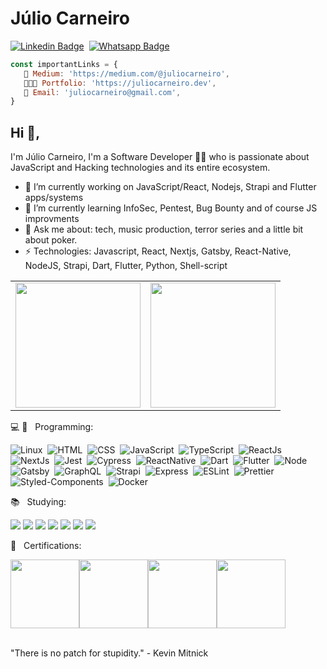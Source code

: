  # Júlio Carneiro

[![Linkedin Badge](https://img.shields.io/badge/-LinkedIn-0077B5?style=for-the-badge&logo=Linkedin&logoColor=white&link=https://www.linkedin.com/in/juliocarneiro)](https://www.linkedin.com/in/juliocarneiro/)&nbsp;
[![Whatsapp Badge](https://img.shields.io/badge/-Whatsapp-2DB540?style=for-the-badge&labelColor=whatsapp&logo=whatsapp&logoColor=white&link=https://api.whatsapp.com/send?phone=5511953121823&text=Olá%20Júlio!%20Vi%20seu%20perfil%20no%20Github%20e%20gostaria%20de%20entrar%20em%20contato%20com%20você)](https://api.whatsapp.com/send?phone=5511953121823&text=Olá%20Júlio!%20Vi%20seu%20perfil%20no%20Github%20e%20gostaria%20de%20entrar%20em%20contato%20com%20você)&nbsp;

```js
const importantLinks = {
   📒 Medium: 'https://medium.com/@juliocarneiro', 
   👨🏻‍💻 Portfolio: 'https://juliocarneiro.dev',
   👋 Email: 'juliocarneiro@gmail.com',
}
```

## Hi 👋,

I'm Júlio Carneiro, I'm a Software Developer 👨‍💻 who is passionate about JavaScript and Hacking technologies and its entire ecosystem.

- 🔭 I’m currently working on JavaScript/React, Nodejs, Strapi and Flutter apps/systems
- 🌱 I’m currently learning InfoSec, Pentest, Bug Bounty and of course JS improvments
- 💬 Ask me about: tech, music production, terror series and a little bit about poker.
- ⚡ Technologies: Javascript, React, Nextjs, Gatsby, React-Native, NodeJS, Strapi, Dart, Flutter, Python, Shell-script

<table align="center">
  <row>
    <td>
     <!-- Card -->
      <img height='200' src='https://github-readme-stats.vercel.app/api/top-langs/?username=juliocarneiro&layout=compact&theme=react'>
    </td>
    <td>
      <img height='200' src='https://github-readme-stats.vercel.app/api?username=juliocarneiro&show_icons=true&theme=react'>
    </td>
  </row>
</table> 

💻 📱 &nbsp; Programming: <br/>

![Linux](https://img.shields.io/badge/-Linux-EA5E5E?style=for-the-badge&logoColor=fff&logo=linux)&nbsp;
![HTML](https://img.shields.io/badge/-HTML-E44D25?style=for-the-badge&logoColor=fff&logo=html5)&nbsp;
![CSS](https://img.shields.io/badge/-CSS-254DE6?style=for-the-badge&logoColor=fff&logo=css3)&nbsp;
![JavaScript](https://img.shields.io/badge/-JavaScript-FEAE32?style=for-the-badge&logoColor=fff&logo=javascript)&nbsp;
![TypeScript](https://img.shields.io/badge/-TypeScript-007ACC?style=for-the-badge&logoColor=fff&logo=typescript)&nbsp;
![ReactJs](https://img.shields.io/badge/-React.js-18BCEE?style=for-the-badge&logoColor=fff&logo=react)&nbsp;
![NextJs](https://img.shields.io/badge/-Nextjs-ffffff?style=for-the-badge&logoColor=000&logo=nextjs)&nbsp;
![Jest](https://img.shields.io/badge/-Jest-EA5E5E?style=for-the-badge&logoColor=fff&logo=jest)&nbsp;
![Cypress](https://img.shields.io/badge/-Cypress-EA5E5E?style=for-the-badge&logoColor=fff&logo=cypress)&nbsp;
![ReactNative](https://img.shields.io/badge/-React_Native-18BCEE?style=for-the-badge&logoColor=fff&logo=react)&nbsp;
![Dart](https://img.shields.io/badge/-Dart-84D6F8?style=for-the-badge&logoColor=fff&logo=dart)&nbsp;
![Flutter](https://img.shields.io/badge/-Flutter-84D6F8?style=for-the-badge&logoColor=fff&logo=flutter)&nbsp;
![Node](https://img.shields.io/badge/-Node.js-5B9856?style=for-the-badge&logoColor=fff&logo=node.js)&nbsp;
![Gatsby](https://img.shields.io/badge/-Gatsby-643195?style=for-the-badge&logoColor=fff&logo=gatsby)&nbsp;
![GraphQL](https://img.shields.io/badge/-GraphQL-E034A7?style=for-the-badge&logoColor=fff&logo=graphql)&nbsp;
![Strapi](https://img.shields.io/badge/-Strapi-18BCEE?style=for-the-badge&logoColor=fff&logo=strapi)&nbsp;
![Express](https://img.shields.io/badge/-Express-18BCEE?style=for-the-badge&logoColor=fff&logo=express)&nbsp;
![ESLint](https://img.shields.io/badge/-ESLint-4B32C3?style=for-the-badge&logoColor=fff&logo=eslint)&nbsp;
![Prettier](https://img.shields.io/badge/-Prettier-EA5E5E?style=for-the-badge&logoColor=fff&logo=prettier)&nbsp;
![Styled-Components](https://img.shields.io/badge/-Styled_Components-DB9A64?style=for-the-badge&logoColor=fff&logo=styled-components)&nbsp;
![Docker](https://img.shields.io/badge/-Docker-EA5E5E?style=for-the-badge&logoColor=fff&logo=docker)

📚 &nbsp; Studying: <br/>

![](https://img.shields.io/badge/Terraform-623CE4?style=for-the-badge&logo=terraform&logoColor=white)
![](https://img.shields.io/badge/Ansible-EE0000?style=for-the-badge&logo=ansible&logoColor=white)
![](https://img.shields.io/badge/OWASP-000000?style=for-the-badge&logo=owasp&logoColor=white)
![](https://img.shields.io/badge/SonarQube-4E9BCD?style=for-the-badge&logo=sonarqube&logoColor=white)
![](https://img.shields.io/badge/Amazon_AWS-232F3E?style=for-the-badge&logo=amazon-aws&logoColor=white)
![](https://img.shields.io/badge/Python-14354C?style=for-the-badge&logo=python&logoColor=white)
![](https://img.shields.io/badge/-Arduino-EA5E5E?style=for-the-badge&logoColor=fff&logo=arduino)

📄 &nbsp; Certifications: <br/>

<div style="display:flex;">
<img width='110' src='https://images.credly.com/size/110x110/images/af8c6b4e-fc31-47c4-8dcb-eb7a2065dc5b/I2CS__1_.png'>
<img width='110' src='https://media-exp1.licdn.com/dms/image/C4D0BAQHU6IjKC-Rrug/company-logo_200_200/0/1632433929346?e=1654732800&v=beta&t=jJVUbshyZZ3I3E4JjKPTuTgw4OHYcdk3t_ajL9VTl0M'>
   <img width='110' src='https://media-exp1.licdn.com/dms/image/C4E0BAQFn895zrLMCpQ/company-logo_200_200/0/1635901478742?e=1654732800&v=beta&t=cq1otcen6iY_SS1fooY7rdMzNOaIyG4gpIklCAojAkE'>
   <img width='110' src='https://media-exp1.licdn.com/dms/image/C4D0BAQFRD_LpfY1iZw/company-logo_200_200/0/1620045342168?e=1654732800&v=beta&t=YelAu_wXNccCWIsv8kxDWBbFO01qlvEmylX_SX9mHAU'>
</div><br />

"There is no patch for stupidity." - Kevin Mitnick
